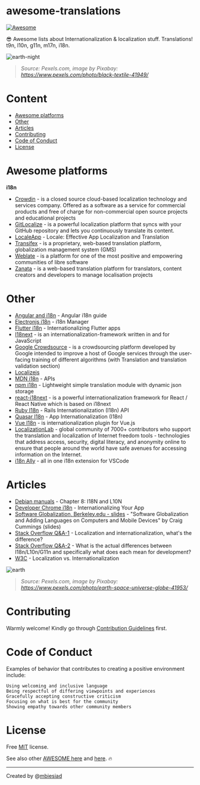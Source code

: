 # awesome-translations

[![Awesome](https://awesome.re/badge-flat.svg)](https://awesome.re)

😎 Awesome lists about Internationalization & localization stuff. Translations! t9n, l10n, g11n, m17n, i18n.

![earth-night](https://github.com/mbiesiad/awesome-translations/blob/master/media/earth-night.png)

> _Source: Pexels.com, image by Pixabay: https://www.pexels.com/photo/black-textile-41949/_

# Content

* [Awesome platforms](#awesome-platforms)
* [Other](#other)
* [Articles](#articles)
* [Contributing](#contributing)
* [Code of Conduct](#code-of-conduct)
* [License](#license)

# Awesome platforms

**i18n**

* [Crowdin](https://crowdin.com/) - is a closed source cloud-based localization technology and services company. Offered as a software as a service for commercial products and free of charge for non-commercial open source projects and educational projects
* [GitLocalize](https://gitlocalize.com/) - is a powerful localization platform that syncs with your GitHub repository and lets you continuously translate its content.
* [LocaleApp](https://www.localeapp.com/) - Locale: Effective App Localization and Translation
* [Transifex](https://www.transifex.com/) - is a proprietary, web-based translation platform, globalization management system (GMS)
* [Weblate](https://weblate.org/) - is a platform for one of the most positive and empowering communities of libre software
* [Zanata](http://zanata.org/) - is a web-based translation platform for translators, content creators and developers to manage localisation projects

# Other

* [Angular and i18n](https://angular.io/guide/i18n) - Angular i18n guide
* [Electronjs i18n](https://www.electronjs.org/apps/i18n-manager) - i18n Manager
* [Flutter i18n](https://flutter.dev/docs/development/accessibility-and-localization/internationalization) - Internationalizing Flutter apps
* [I18next](https://www.i18next.com/) - is an internationalization-framework written in and for JavaScript
* [Google Crowdsource](https://crowdsource.google.com/) - is a crowdsourcing platform developed by Google intended to improve a host of Google services through the user-facing training of different algorithms (with Translation and translation validation section)
* [Localizejs](https://localizejs.com/)
* [MDN i18n](https://developer.mozilla.org/en-US/docs/Mozilla/Add-ons/WebExtensions/API/i18n) - APIs
* [npm i18n](https://www.npmjs.com/package/i18n) - Lightweight simple translation module with dynamic json storage
* [react-i18next](https://react.i18next.com/) - is a powerful internationalization framework for React / React Native which is based on i18next
* [Ruby I18n](https://guides.rubyonrails.org/i18n.html) - Rails Internationalization (I18n) API
* [Quasar I18n](https://quasar.dev/options/app-internationalization) - App Internationalization (I18n)
* [Vue I18n](https://kazupon.github.io/vue-i18n/) - is internationalization plugin for Vue.js
* [LocalizationLab](https://www.localizationlab.org/) - global community of 7000+ contributors who support the translation and localization of Internet freedom tools - technologies that address access, security, digital literacy, and anonymity online to ensure that people around the world have safe avenues for accessing information on the Internet.
* [i18n Ally](https://marketplace.visualstudio.com/items?itemName=antfu.i18n-ally) - all in one i18n extension for VSCode

# Articles

* [Debian manuals](https://www.debian.org/doc/manuals/debian-reference/ch08.en.html) - Chapter 8: I18N and L10N
* [Developer Chrome i18n](https://developer.chrome.com/webstore/i18n) - Internationalizing Your App
* [Software Globalization, Berkeley.edu - slides](https://lx.berkeley.edu/sites/default/files/berkeleylinguisticsdeptg11ncldr.pdf) - "Software Globalization and Adding Languages on Computers and Mobile Devices" by Craig Cummings (slides)
* [Stack Overflow Q&A-1](https://stackoverflow.com/questions/506743/localization-and-internationalization-whats-the-difference) - Localization and internationalization, what's the difference?
* [Stack Overflow Q&A-2](https://stackoverflow.com/questions/754520/what-is-the-actual-differences-between-i18n-l10n-g11n-and-specifically-what-does) - What is the actual differences between I18n/L10n/G11n and specifically what does each mean for development?
* [W3C](https://www.w3.org/International/questions/qa-i18n) - Localization vs. Internationalization

![earth](https://github.com/mbiesiad/awesome-translations/blob/master/media/earth.png)

> _Source: Pexels.com, image by Pixabay: https://www.pexels.com/photo/earth-space-universe-globe-41953/_

# Contributing

Warmly welcome! Kindly go through [Contribution Guidelines](CONTRIBUTING.md) first.

# Code of Conduct

Examples of behavior that contributes to creating a positive environment include:

    Using welcoming and inclusive language
    Being respectful of differing viewpoints and experiences
    Gracefully accepting constructive criticism
    Focusing on what is best for the community
    Showing empathy towards other community members

# License
Free [MIT](LICENSE) license.

See also other [AWESOME here](https://github.com/mbiesiad/awesome-chess) and [here](https://github.com/mbiesiad/awesome-astronomy). :fire:

__________________________________________________

Created by @[mbiesiad](https://github.com/mbiesiad)
